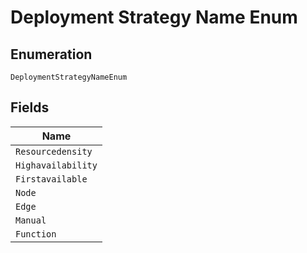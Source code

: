 
# Deployment Strategy Name Enum

## Enumeration

`DeploymentStrategyNameEnum`

## Fields

| Name |
|  --- |
| `Resourcedensity` |
| `Highavailability` |
| `Firstavailable` |
| `Node` |
| `Edge` |
| `Manual` |
| `Function` |

